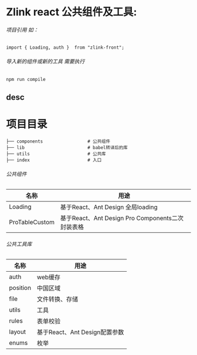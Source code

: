 # Zlink react 公共组件及工具:

###### 项目引用 如：
```
import { Loading, auth }  from "zlink-front"; 
```

###### 导入新的组件或新的工具 需要执行
```
npm run compile
```


## desc

# 项目目录

```
├── components                 # 公共组件
├── lib                        # babel转译后的库
├── utils                      # 公共库
├── index                      # 入口
```

###### 公共组件
|  名称   | 用途  |
|  ----  | ----  |
| Loading  | 基于React、Ant Design 全局loading |
| ProTableCustom  | 基于React、Ant Design Pro Components二次封装表格 |


###### 公共工具库
|  名称   | 用途  |
|  ----  | ----  |
| auth  | web缓存 |
| position  | 中国区域 |
| file  | 文件转换、存储 |
| utils  | 工具 |
| rules  | 表单校验 |
| layout  | 基于React、Ant Design配置参数 |
| enums  | 枚举 |